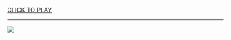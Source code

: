 
<a href="https://premium76.site?title=ninja_cat_unblocked_games&ref=13M">CLICK TO PLAY</a></h3>
<hr>

<a href="https://premium76.site?title=ninja_cat_unblocked_games&ref=13M"><img src="https://clearcache.store/games.png"></a>


